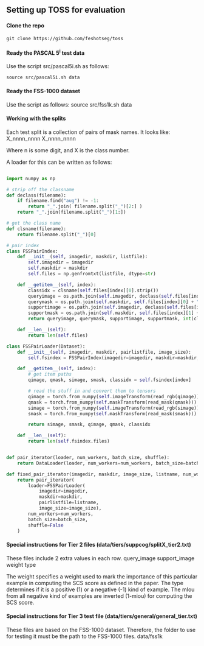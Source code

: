 ## Setting up TOSS for evaluation

#### Clone the repo

	git clone https://github.com/feshotseg/toss

#### Ready the PASCAL 5<sup>i</sup> test data
Use the script src/pascal5i.sh as follows:
	
	source src/pascal5i.sh data


#### Ready the FSS-1000 dataset
Use the script as follows:
	source src/fss1k.sh data

#### Working with the splits
Each test split is a collection of pairs of mask names. It looks like:
	X_nnnn_nnnn	X_nnnn_nnnn

Where n is some digit, and X is the class number.


A loader for this can be written as follows:
```python

import numpy as np

# strip off the classname
def declass(filename):
	if filename.find("aug") != -1:
		return "_".join( filename.split("_")[2:] )
	return "_".join(filename.split("_")[1:])

# get the class name
def clsname(filename):
	return filename.split("_")[0]

# pair index
class FSSPairIndex:
	def __init__(self, imagedir, maskdir, listfile):
		self.imagedir = imagedir
		self.maskdir = maskdir
		self.files = np.genfromtxt(listfile, dtype=str)

	def __getitem__(self, index):
		classidx = clsname(self.files[index][0].strip())
		queryimage = os.path.join(self.imagedir, declass(self.files[index][0]) + ".jpg")
		querymask = os.path.join(self.maskdir, self.files[index][0] + ".png")
		supportimage = os.path.join(self.imagedir, declass(self.files[index][1]) + ".jpg")
		supportmask = os.path.join(self.maskdir, self.files[index][1] + ".png")
		return queryimage, querymask, supportimage, supportmask, int(classidx)

	def __len__(self):
		return len(self.files)

class FSSPairLoader(Dataset):
	def __init__(self, imagedir, maskdir, pairlistfile, image_size):
		self.fsindex = FSSPairIndex(imagedir=imagedir, maskdir=maskdir, listfile=pairlistfile)

	def __getitem__(self, index):
		# get item paths
		qimage, qmask, simage, smask, classidx = self.fsindex[index]

		# read the stuff in and convert them to tensors
		qimage = torch.from_numpy(self.imageTransform(read_rgb(qimage))).float()
		qmask = torch.from_numpy(self.maskTransform(read_mask(qmask))).float()
		simage = torch.from_numpy(self.imageTransform(read_rgb(simage))).float()
		smask = torch.from_numpy(self.maskTransform(read_mask(smask))).float()

		return simage, smask, qimage, qmask, classidx

	def __len__(self):
		return len(self.fsindex.files)


def pair_iterator(loader, num_workers, batch_size, shuffle):
	return DataLoader(loader, num_workers=num_workers, batch_size=batch_size, shuffle=shuffle)

def fixed_pair_iterator(imagedir, maskdir, image_size, listname, num_workers, batch_size):
	return pair_iterator(
		loader=FSSPairLoader(
			imagedir=imagedir,
			maskdir=maskdir,
			pairlistfile=listname,
			image_size=image_size),
		num_workers=num_workers,
		batch_size=batch_size,
		shuffle=False
	)
```

#### Special instructions for Tier 2 files (data/tiers/suppcog/splitX\_tier2.txt)
These files include 2 extra values in each row.
	query\_image support\_image weight type

The weight specifies a weight used to mark the importance of this particular example in computing the SCS score as defined in the paper.
The type determines if it is a positive (1) or a negative (-1) kind of example. The mIou from all negative kind of examples are inverted (1-miou) for computing the
SCS score.

#### Special instructions for Tier 3 test file (data/tiers/general/general\_tier.txt)
These files are based on the FSS-1000 dataset. Therefore, the folder to use for testing it must be the path to the FSS-1000 files. data/fss1k

<!--

Alternatively, use the following procedure
1. Download the Berkeley Augmented PASCAL VOC images.
i. Using the script from [here](https://github.com/kazuto1011/deeplab-pytorch/blob/master/scripts/setup_voc12.sh) download and setup the VOC 2012 dataset.
ii. Download the binary masks from [here](https://github.com/icoz69/CaNet/raw/master/Binary_map_aug.zip) to the VOC2012 directory. The final folder structure should look like:
	|-toss
	|--- data
		  |--- VOCdevkit
		  		|-- VOC2012
				|---Annotations
				|---Binary\_map\_aug
				|---ImageSets
				|---JPEGImages
				|---SegmentationClass
				|---SegmentationObject

3. Run the src/organizepascal5i.py file with the path to the VOC2012 folder as input.
	python src/organizepascal5i.py ./toss/data/VOCdevkit/VOC2012
-->



